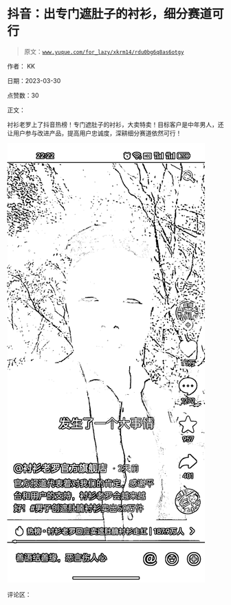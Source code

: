 # 抖音：出专门遮肚子的衬衫，细分赛道可行

> 原文：[`www.yuque.com/for_lazy/xkrm14/rdu0bg6q8as6otgy`](https://www.yuque.com/for_lazy/xkrm14/rdu0bg6q8as6otgy)

作者： KK

日期：2023-03-30

点赞数：30

正文：

衬衫老罗上了抖音热榜！专门遮肚子的衬衫，大卖特卖！目标客户是中年男人，还让用户参与改进产品，提高用户忠诚度，深耕细分赛道依然可行！

![](img/99a7208ba9c978bf90e6aab9b1ab5e61.png)  

评论区：



